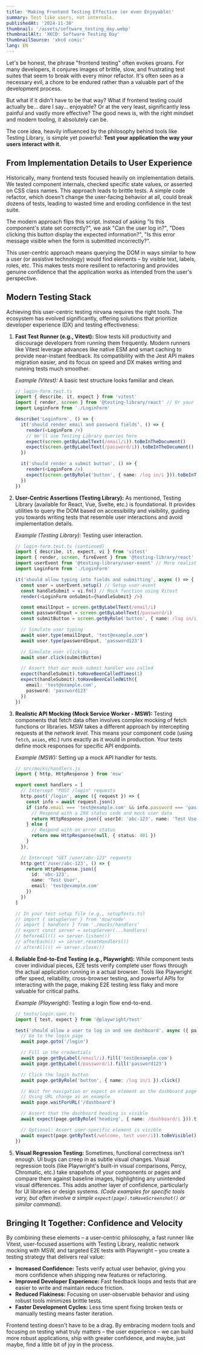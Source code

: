 ```yaml
---
title: 'Making Frontend Testing Effective (or even Enjoyable)'
summary: Test like users, not internals.
publishedAt: '2024-11-30'
thumbnail: '/assets/software_testing_day.webp'
thumbnailAlt: 'XKCD: Software Testing Day'
thumbnailSource: 'xkcd comic'
lang: EN
---
```


Let's be honest, the phrase "frontend testing" often evokes groans. For many developers, it conjures images of brittle, slow, and frustrating test suites that seem to break with every minor refactor. It's often seen as a necessary evil, a chore to be endured rather than a valuable part of the development process.

But what if it didn't have to be that way? What if frontend testing could actually be... dare I say... enjoyable? Or at the very least, significantly less painful and vastly more effective? The good news is, with the right mindset and modern tooling, it absolutely can be.

The core idea, heavily influenced by the philosophy behind tools like Testing Library, is simple yet powerful: **Test your application the way your users interact with it.**

## From Implementation Details to User Experience

Historically, many frontend tests focused heavily on implementation details. We tested component internals, checked specific state values, or asserted on CSS class names. This approach leads to brittle tests. A simple code refactor, which doesn't change the user-facing behavior at all, could break dozens of tests, leading to wasted time and eroding confidence in the test suite.

The modern approach flips this script. Instead of asking "Is this component's state set correctly?", we ask "Can the user log in?", "Does clicking this button display the expected information?", "Is this error message visible when the form is submitted incorrectly?".

This user-centric approach means querying the DOM in ways similar to how a user (or assistive technology) would find elements – by visible text, labels, roles, etc. This makes tests more resilient to refactoring and provides genuine confidence that the application works as intended from the user's perspective.

## Modern Testing Stack

Achieving this user-centric testing nirvana requires the right tools. The ecosystem has evolved significantly, offering solutions that prioritize developer experience (DX) and testing effectiveness:

1. **Fast Test Runner (e.g., Vitest):** Slow tests kill productivity and discourage developers from running them frequently. Modern runners like Vitest leverage advances like native ESM and smart caching to provide near-instant feedback. Its compatibility with the Jest API makes migration easier, and its focus on speed and DX makes writing and running tests much smoother.

    _Example (Vitest):_ A basic test structure looks familiar and clean.

    ```typescript
    // login-form.test.ts
    import { describe, it, expect } from 'vitest'
    import { render, screen } from '@testing-library/react' // Or your framework
    import LoginForm from './LoginForm'

    describe('LoginForm', () => {
      it('should render email and password fields', () => {
        render(<LoginForm />)
        // We'll use Testing Library queries here
        expect(screen.getByLabelText(/email/i)).toBeInTheDocument()
        expect(screen.getByLabelText(/password/i)).toBeInTheDocument()
      })

      it('should render a submit button', () => {
        render(<LoginForm />)
        expect(screen.getByRole('button', { name: /log in/i })).toBeInTheDocument()
      })
    })
    ```

2. **User-Centric Assertions (Testing Library):** As mentioned, Testing Library (available for React, Vue, Svelte, etc.) is foundational. It provides utilities to query the DOM based on accessibility and visibility, guiding you towards writing tests that resemble user interactions and avoid implementation details.

    _Example (Testing Library):_ Testing user interaction.

    ```typescript
    // login-form.test.ts (continued)
    import { describe, it, expect, vi } from 'vitest'
    import { render, screen, fireEvent } from '@testing-library/react'
    import userEvent from '@testing-library/user-event' // More realistic events
    import LoginForm from './LoginForm'

    it('should allow typing into fields and submitting', async () => {
      const user = userEvent.setup() // Setup user-event
      const handleSubmit = vi.fn() // Mock function using Vitest
      render(<LoginForm onSubmit={handleSubmit} />)

      const emailInput = screen.getByLabelText(/email/i)
      const passwordInput = screen.getByLabelText(/password/i)
      const submitButton = screen.getByRole('button', { name: /log in/i })

      // Simulate user typing
      await user.type(emailInput, 'test@example.com')
      await user.type(passwordInput, 'password123')

      // Simulate user clicking
      await user.click(submitButton)

      // Assert that our mock submit handler was called
      expect(handleSubmit).toHaveBeenCalledTimes(1)
      expect(handleSubmit).toHaveBeenCalledWith({
        email: 'test@example.com',
        password: 'password123'
      })
    })
    ```

3. **Realistic API Mocking (Mock Service Worker - MSW):** Testing components that fetch data often involves complex mocking of fetch functions or libraries. MSW takes a different approach by intercepting requests at the _network level_. This means your component code (using `fetch`, `axios`, etc.) runs exactly as it would in production. Your tests define mock responses for specific API endpoints.

    _Example (MSW):_ Setting up a mock API handler for tests.

    ```typescript
    // src/mocks/handlers.js
    import { http, HttpResponse } from 'msw'

    export const handlers = [
      // Intercept "POST /login" requests
      http.post('/login', async ({ request }) => {
        const info = await request.json()
        if (info.email === 'test@example.com' && info.password === 'password123') {
          // Respond with a 200 status code and mock user data
          return HttpResponse.json({ userId: 'abc-123', name: 'Test User' })
        } else {
          // Respond with an error status
          return new HttpResponse(null, { status: 401 })
        }
      }),

      // Intercept "GET /user/abc-123" requests
      http.get('/user/abc-123', () => {
        return HttpResponse.json({
          id: 'abc-123',
          name: 'Test User',
          email: 'test@example.com'
        })
      })
    ]

    // In your test setup file (e.g., setupTests.ts)
    // import { setupServer } from 'msw/node'
    // import { handlers } from './mocks/handlers'
    // export const server = setupServer(...handlers)
    // beforeAll(() => server.listen())
    // afterEach(() => server.resetHandlers())
    // afterAll(() => server.close())
    ```

4. **Reliable End-to-End Testing (e.g., Playwright):** While component tests cover individual pieces, E2E tests verify complete user flows through the actual application running in a actual browser. Tools like Playwright offer speed, reliability, cross-browser testing, and powerful APIs for interacting with the page, making E2E testing less flaky and more valuable for critical paths.

    _Example (Playwright):_ Testing a login flow end-to-end.

    ```typescript
    // tests/login.spec.ts
    import { test, expect } from '@playwright/test'

    test('should allow a user to log in and see dashboard', async ({ page }) => {
      // Go to the login page
      await page.goto('/login')

      // Fill in the credentials
      await page.getByLabel(/email/i).fill('test@example.com')
      await page.getByLabel(/password/i).fill('password123')

      // Click the login button
      await page.getByRole('button', { name: /log in/i }).click()

      // Wait for navigation or expect an element on the dashboard page
      // Using URL change as an example
      await page.waitForURL('/dashboard')

      // Assert that the dashboard heading is visible
      await expect(page.getByRole('heading', { name: /dashboard/i })).toBeVisible()

      // Optional: Assert user-specific element is visible
      await expect(page.getByText(/welcome, test user/i)).toBeVisible()
    })
    ```

5. **Visual Regression Testing:** Sometimes, functional correctness isn't enough. UI bugs can creep in as subtle visual changes. Visual regression tools (like Playwright's built-in visual comparisons, Percy, Chromatic, etc.) take snapshots of your components or pages and compare them against baseline images, highlighting any unintended visual differences. This adds another layer of confidence, particularly for UI libraries or design systems. _(Code examples for specific tools vary, but often involve a simple `expect(page).toHaveScreenshot()` or similar command)._

## Bringing It Together: Confidence and Velocity

By combining these elements – a user-centric philosophy, a fast runner like Vitest, user-focused assertions with Testing Library, realistic network mocking with MSW, and targeted E2E tests with Playwright – you create a testing strategy that delivers real value:

- **Increased Confidence:** Tests verify actual user behavior, giving you more confidence when shipping new features or refactoring.
- **Improved Developer Experience:** Fast feedback loops and tests that are easier to write and maintain reduce friction.
- **Reduced Flakiness:** Focusing on user-observable behavior and using robust tools minimizes brittle tests.
- **Faster Development Cycles:** Less time spent fixing broken tests or manually testing means faster iteration.

Frontend testing doesn't have to be a drag. By embracing modern tools and focusing on testing what truly matters – the user experience – we can build more robust applications, ship with greater confidence, and maybe, just maybe, find a little bit of joy in the process.
